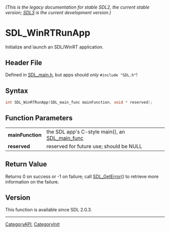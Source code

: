 ###### (This is the legacy documentation for stable SDL2, the current stable version; [SDL3](https://wiki.libsdl.org/SDL3/) is the current development version.)
# SDL_WinRTRunApp

Initialize and launch an SDL/WinRT application.

## Header File

Defined in [SDL_main.h](https://github.com/libsdl-org/SDL/blob/SDL2/include/SDL_main.h), but apps should _only_ `#include "SDL.h"`!

## Syntax

```c
int SDL_WinRTRunApp(SDL_main_func mainFunction, void * reserved);

```

## Function Parameters

|                      |                                                                 |
| -------------------- | --------------------------------------------------------------- |
| **mainFunction**     | the SDL app's C-style main(), an [SDL_main_func](SDL_main_func) |
| **reserved**         | reserved for future use; should be NULL                         |

## Return Value

Returns 0 on success or -1 on failure; call [SDL_GetError](SDL_GetError)()
to retrieve more information on the failure.

## Version

This function is available since SDL 2.0.3.

----
[CategoryAPI](CategoryAPI), [CategoryInit](CategoryInit)



